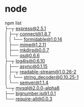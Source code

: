 node
====

npm list<br>
├─┬ express@2.5.1<br>
│ ├─┬ connect@1.8.7<br>
│ │ └── formidable@1.0.14<br>
│ ├── mime@1.2.11<br>
│ ├── mkdirp@0.0.7<br>
│ └── qs@0.6.6<br>
├─┬ log4js@0.6.10<br>
│ ├── async@0.1.15<br>
│ ├─┬ readable-stream@1.0.26-2<br>
│ │ └── string_decoder@0.10.25-1<br>
│ └── semver@1.1.4<br>
└─┬ mysql@2.0.0-alpha8<br>
  ├── bignumber.js@1.0.1<br>
  └── require-all@0.0.3<br>
